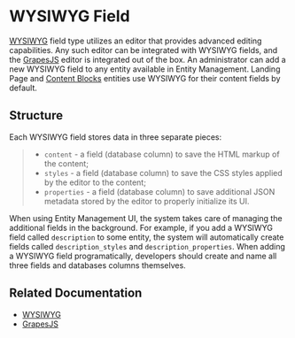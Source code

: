 <a id="wysiwyg-field-dev-guide"></a>

# WYSIWYG Field

<a href="https://en.wikipedia.org/wiki/WYSIWYG" target="_blank">WYSIWYG</a> field type utilizes an editor that provides advanced editing capabilities. Any such editor can be integrated with WYSIWYG fields, and the <a href="https://grapesjs.com/docs/" target="_blank">GrapesJS</a> editor is integrated out of the box.
An administrator can add a new WYSIWYG field to any entity available in Entity Management. Landing Page and [Content Blocks](../content-blocks.md#bundle-docs-commerce-cms-bundle-content-blocks) entities use WYSIWYG for their content fields by default.

## Structure

Each WYSIWYG field stores data in three separate pieces:

> * `content` - a field (database column) to save the HTML markup of the content;
> * `styles` - a field (database column) to save the CSS styles applied by the editor to the content;
> * `properties` - a field (database column) to save additional JSON metadata stored by the editor to properly initialize its UI.

When using Entity Management UI, the system takes care of managing the additional fields in the background. For example, if you add a WYSIWYG field called `description` to some entity, the system will automatically create fields called `description_styles` and `description_properties`. When adding a WYSIWYG field programatically, developers should create and name all three fields and databases columns themselves.

## Related Documentation

* <a href="https://en.wikipedia.org/wiki/WYSIWYG" target="_blank">WYSIWYG</a>
* <a href="https://grapesjs.com/docs/" target="_blank">GrapesJS</a>

<!-- Frontend -->
